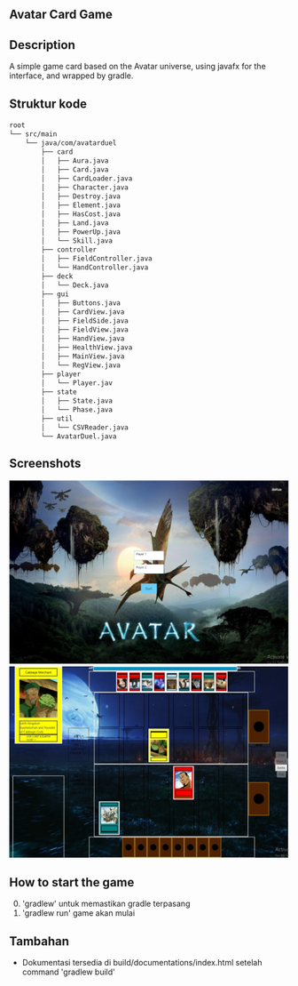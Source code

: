 ## Avatar Card Game

## Description

A simple game card based on the Avatar universe, using javafx for the interface, and wrapped by gradle.

## Struktur kode
```
root
└── src/main
    └── java/com/avatarduel
        ├── card
        │   ├── Aura.java
        │   ├── Card.java
        │   ├── CardLoader.java
        │   ├── Character.java
        │   ├── Destroy.java
        │   ├── Element.java
        │   ├── HasCost.java
        │   ├── Land.java
        │   ├── PowerUp.java
        │   └── Skill.java
        ├── controller
        │   ├── FieldController.java
        │   └── HandController.java
        ├── deck
        │   └── Deck.java
        ├── gui
        │   ├── Buttons.java
        │   ├── CardView.java
        │   ├── FieldSide.java
        │   ├── FieldView.java
        │   ├── HandView.java
        │   ├── HealthView.java
        │   ├── MainView.java
        │   └── RegView.java
        ├── player
        │   └── Player.jav
        ├── state
        │   ├── State.java
        │   └── Phase.java
        ├── util
        │   └── CSVReader.java
        └── AvatarDuel.java

```
## Screenshots
![Register Screen](images/Main.jpg)
![Gameplay Screen](images/Play.jpg)



## How to start the game
0. 'gradlew' untuk memastikan gradle terpasang
1. 'gradlew run' game akan mulai


## Tambahan
- Dokumentasi tersedia di build/documentations/index.html setelah command 'gradlew build'